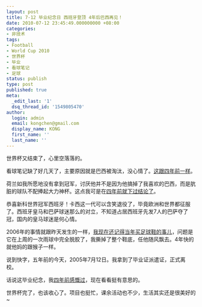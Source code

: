 ```yaml
---
layout: post
title: 7-12 毕业纪念日 西班牙登顶 4年后巴西再见！
date: 2010-07-12 23:45:49.000000000 +08:00
categories:
- 非技术
tags:
- Football
- World Cup 2010
- 世界杯
- 毕业
- 看球笔记
- 足球
status: publish
type: post
published: true
meta:
  _edit_last: '1'
  dsq_thread_id: '1549805470'
author:
  login: admin
  email: kongchen@gmail.com
  display_name: KONG
  first_name: ''
  last_name: ''
---
```

世界杯又结束了，心里空落落的。

看球笔记缺了好几天了，主要原因就是巴西被淘汰，没心情了。[这跟四年前一样][0]。

荷兰如我所愿地没有拿到冠军，讨厌他并不是因为他搞掉了我喜欢的巴西，而是肮脏的球队不配捧起大力神杯。这点我可是在[四年前就下过结论了][1]。

恭喜新科世界冠军西班牙！卡西这一代可以含笑退役了，毕竟欧洲和世界都征服了。西班牙皇马和巴萨球迷那么的对立，不知道占居西班牙先发7人的巴萨夺了冠，国内的皇马球迷是何心情。

2006年的事情就跟昨天发生的一样，[我现在还记得当年买足球鞋的事儿][2]，问题是它在上周的一次雨球中完全脱胶了，我撕掉了整个鞋底，任他随风飘去。4年快的就他妈的跟猴子一样。

说到快字，五年前的今天，2005年7月12日。我拿到了毕业证派遣证，正式离校。

话说这毕业纪念，我[四年前感慨过][3]，现在看看挺有意思的。

世界杯完了，也该收心了。项目也挺忙，课余活动也不少，生活其实还是很美好的~

[0]: http://www.kongch.com/2006/07/%E4%B8%96%E7%95%8C%E6%9D%AF%E5%8F%98%E6%88%90%E4%BA%86%E6%AC%A7%E6%B4%B2%E6%9D%AF%E3%80%82%E9%83%81%E9%97%B7%E4%BA%86%E4%B8%80%E5%A4%A9%E4%BA%86%EF%BC%8C%E8%BF%98%E6%B2%A1%E7%BC%93%E8%BF%87%E6%9D%A5/
[1]: http://www.kongch.com/2006/06/%E5%8F%AF%E7%88%B1%E7%9A%84%E8%9A%8A%E5%AD%90%EF%BC%8C%E6%82%B2%E5%93%80%E7%9A%84%E6%AF%94%E8%B5%9B/
[2]: http://www.kongch.com/2006/06/%E7%AA%81%E7%84%B6%E6%83%B3%E8%B8%A2%E7%90%83%E4%BA%86/
[3]: http://www.kongch.com/2006/07/%E5%BF%AB%E4%B8%80%E5%B9%B4%E4%BA%86/
